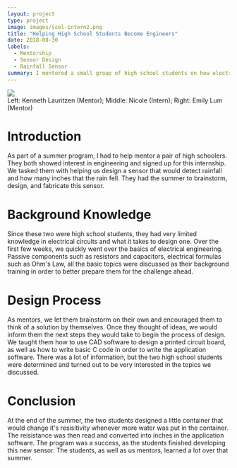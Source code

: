 ```yaml
---
layout: project
type: project
image: images/scel-intern2.png
title: "Helping High School Students Become Engineers"
date: 2018-08-30
labels:
  - Mentorship
  - Sensor Design
  - Rainfall Sensor
summary: I mentored a small group of high school students on how electrical engineers design and fabricate a product. I had them design their very own product and try to fabricate it. The product was a sensor that can detect how many inches of rain fell thoughout a certain time period.
---
```


<img class="ui centered image" src="https://klauritz.github.io/images/scel-intern.png" />
<div class="ui bottom attached">Left: Kenneth Lauritzen (Mentor); Middle: Nicole (Intern); Right: Emily Lum (Mentor)</div>


# Introduction

As part of a summer program, I had to help mentor a pair of high schoolers. They both showed interest in engineering and signed up for this internship. We tasked them with helping us design a sensor that would detect rainfall and how many inches that the rain fell. They had the summer to brainstorm, design, and fabricate this sensor.

# Background Knowledge

Since these two were high school students, they had very limited knowledge in electrical circuits and what it takes to design one. Over the first few weeks, we quickly went over the basics of electrical engineering. Passive components such as resistors and capacitors, electrical formulas such as Ohm's Law, all the basic topics were discussed as their background training in order to better prepare them for the challenge ahead.

# Design Process

As mentors, we let them brainstorm on their own and encouraged them to think of a solution by themselves. Once they thought of ideas, we would inform them the next steps they would take to begin the process of design. We taught them how to use CAD software to design a printed circuit board, as well as how to write basic C code in order to write the application software. There was a lot of information, but the two high school students were determined and turned out to be very interested in the topics we discussed.

# Conclusion

At the end of the summer, the two students designed a little container that would change it's resisitivity whenever more water was put in the container. The reisistance was then read and converted into inches in the application software. The program was a success, as the students finished developing this new sensor. The students, as well as us mentors, learned a lot over that summer. 